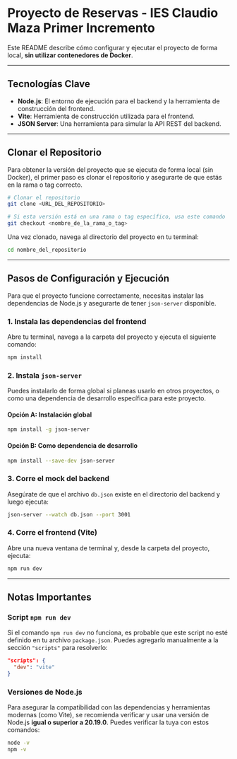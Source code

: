 # Proyecto de Reservas - IES Claudio Maza Primer Incremento

Este README describe cómo configurar y ejecutar el proyecto de forma local, **sin utilizar contenedores de Docker**.

---

## Tecnologías Clave

- **Node.js**: El entorno de ejecución para el backend y la herramienta de construcción del frontend.
- **Vite**: Herramienta de construcción utilizada para el frontend.
- **JSON Server**: Una herramienta para simular la API REST del backend.

---

## Clonar el Repositorio

Para obtener la versión del proyecto que se ejecuta de forma local (sin Docker), el primer paso es clonar el repositorio y asegurarte de que estás en la rama o tag correcto.

```bash
# Clonar el repositorio
git clone <URL_DEL_REPOSITORIO>

# Si esta versión está en una rama o tag específico, usa este comando
git checkout <nombre_de_la_rama_o_tag>
```

Una vez clonado, navega al directorio del proyecto en tu terminal:

```bash
cd nombre_del_repositorio
```

---

## Pasos de Configuración y Ejecución

Para que el proyecto funcione correctamente, necesitas instalar las dependencias de Node.js y asegurarte de tener `json-server` disponible.

### 1. Instala las dependencias del frontend

Abre tu terminal, navega a la carpeta del proyecto y ejecuta el siguiente comando:

```bash
npm install
```

### 2. Instala `json-server`

Puedes instalarlo de forma global si planeas usarlo en otros proyectos, o como una dependencia de desarrollo específica para este proyecto.

#### Opción A: Instalación global

```bash
npm install -g json-server
```

#### Opción B: Como dependencia de desarrollo

```bash
npm install --save-dev json-server
```

### 3. Corre el mock del backend

Asegúrate de que el archivo `db.json` existe en el directorio del backend y luego ejecuta:

```bash
json-server --watch db.json --port 3001
```

### 4. Corre el frontend (Vite)

Abre una nueva ventana de terminal y, desde la carpeta del proyecto, ejecuta:

```bash
npm run dev
```

---

## Notas Importantes

### Script `npm run dev`

Si el comando `npm run dev` no funciona, es probable que este script no esté definido en tu archivo `package.json`. Puedes agregarlo manualmente a la sección `"scripts"` para resolverlo:

```json
"scripts": {
  "dev": "vite"
}
```

### Versiones de Node.js

Para asegurar la compatibilidad con las dependencias y herramientas modernas (como Vite), se recomienda verificar y usar una versión de Node.js **igual o superior a 20.19.0**. Puedes verificar la tuya con estos comandos:

```bash
node -v
npm -v
```

